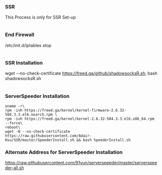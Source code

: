 ### SSR
This Process is only for SSR Set-up
#
### End Firewall
/etc/init.d/iptables stop
# 
### SSR Installation
wget --no-check-certificate https://freed.ga/github/shadowsocksR.sh; bash shadowsocksR.sh
#
### ServerSpeeder Installation
```
uname -r\
rpm -ivh https://freed.ga/kernel/kernel-firmware-2.6.32-504.3.3.el6.noarch.rpm \
rpm -ivh https://freed.ga/kernel/kernel-2.6.32-504.3.3.el6.x86_64.rpm --force\
reboot\
wget -N --no-check-certificate https://raw.githubusercontent.com/Adair-Hsu/SSR/master/SpeederInstall.sh && bash SpeederInstall.sh
```
### Alternate Address for ServerSpeeder Installation
https://raw.githubusercontent.com/91yun/serverspeeder/master/serverspeeder-all.sh
